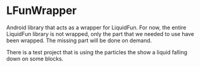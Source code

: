 # LFunWrapper
Android library that acts as a wrapper for LiquidFun. For now, the entire LiquidFun library is not wrapped, only the part that we needed to use have been wrapped. The missing part will be done on demand.

There is a test project that is using the particles the show a liquid falling down on some blocks.
